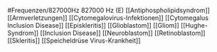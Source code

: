 #Frequenzen/827000Hz
827000 Hz (E)
[[Antiphospholipidsyndrom]]
[[Armverletzungen]]
[[Cytomegalovirus-Infektionen]]
[[Cytomegalus Inclusion Disease]]
[[Episkleritis]]
[[Glioblastom]]
[[Gliom]]
[[Hughe-Syndrom]]
[[Inclusion Disease]]
[[Neuroblastom]]
[[Retinoblastom]]
[[Skleritis]]
[[Speicheldrüse Virus-Krankheit]]